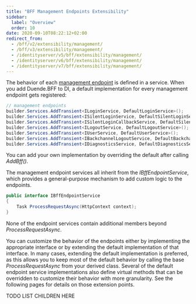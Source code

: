 ```yaml
---
title: "BFF Management Endpoints Extensibility"
sidebar:
  label: "Overview"
  order: 10
date: 2020-09-10T08:22:12+02:00
redirect_from:
  - /bff/v2/extensibility/management/
  - /bff/v3/extensibility/management/
  - /identityserver/v5/bff/extensibility/management/
  - /identityserver/v6/bff/extensibility/management/
  - /identityserver/v7/bff/extensibility/management/
---
```


The behavior of each [management endpoint](/bff/fundamentals/session/management) is defined in a service. When you add Duende.BFF to DI, a default implementation for every management endpoint gets registered:

```csharp
// management endpoints
builder.Services.AddTransient<ILoginService, DefaultLoginService>();
builder.Services.AddTransient<ISilentLoginService, DefaultSilentLoginService>();
builder.Services.AddTransient<ISilentLoginCallbackService, DefaultSilentLoginCallbackService>();
builder.Services.AddTransient<ILogoutService, DefaultLogoutService>();
builder.Services.AddTransient<IUserService, DefaultUserService>();
builder.Services.AddTransient<IBackchannelLogoutService, DefaultBackchannelLogoutService>();
builder.Services.AddTransient<IDiagnosticsService, DefaultDiagnosticsService>();
```

You can add your own implementation by overriding the default after calling *AddBff()*.

The management endpoint services all inherit from the *IBffEndpointService*, which provides a general-purpose mechanism to add custom logic to the endpoints. 

```cs
public interface IBffEndpointService
{
    Task ProcessRequestAsync(HttpContext context);
}
```

None of the endpoint services contain additional members beyond *ProcessRequestAsync*.

You can customize the behavior of the endpoints either by implementing the appropriate interface or by extending the default implementation of that interface. In many cases, extending the default implementation is preferred, as this allows you to keep most of the default behavior by calling the base *ProcessRequestAsync* from your derived class. Several of the default endpoint service implementations also define virtual methods that can be overridden to customize their behavior with more granularity. See the following pages for details on those extension points.

TODO LIST CHILDREN HERE